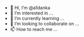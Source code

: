 - 👋 Hi, I’m @a1danka
- 👀 I’m interested in ...
- 🌱 I’m currently learning ...
- 💞️ I’m looking to collaborate on ...
- 📫 How to reach me ...

<!---
a1danka/a1danka is a ✨ special ✨ repository because its `README.md` (this file) appears on your GitHub profile.
You can click the Preview link to take a look at your changes.
--->
